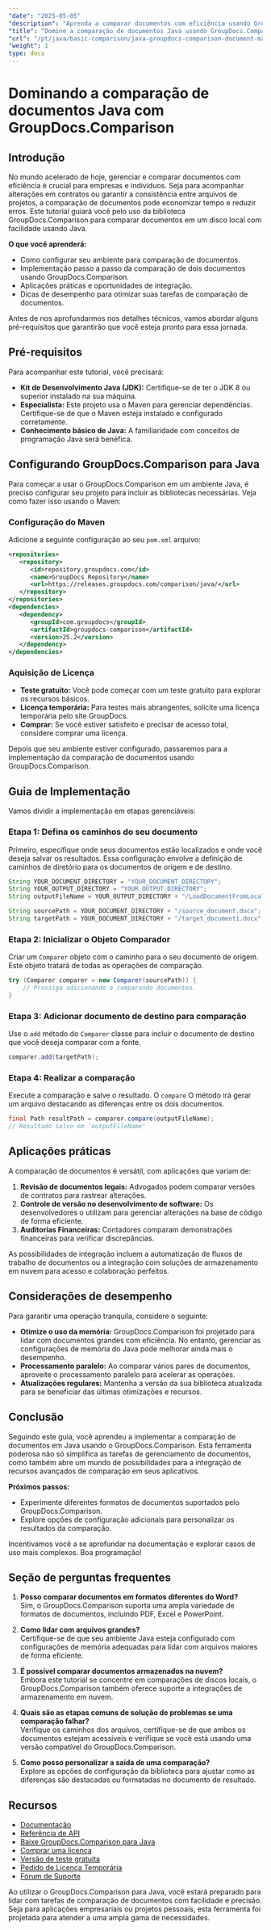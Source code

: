 ```yaml
---
"date": "2025-05-05"
"description": "Aprenda a comparar documentos com eficiência usando GroupDocs.Comparison em Java. Este guia aborda configuração, implementação e otimização de desempenho."
"title": "Domine a comparação de documentos Java usando GroupDocs.Comparison"
"url": "/pt/java/basic-comparison/java-groupdocs-comparison-document-management-guide/"
"weight": 1
type: docs
---
```

# Dominando a comparação de documentos Java com GroupDocs.Comparison

## Introdução

No mundo acelerado de hoje, gerenciar e comparar documentos com eficiência é crucial para empresas e indivíduos. Seja para acompanhar alterações em contratos ou garantir a consistência entre arquivos de projetos, a comparação de documentos pode economizar tempo e reduzir erros. Este tutorial guiará você pelo uso da biblioteca GroupDocs.Comparison para comparar documentos em um disco local com facilidade usando Java.

**O que você aprenderá:**
- Como configurar seu ambiente para comparação de documentos.
- Implementação passo a passo da comparação de dois documentos usando GroupDocs.Comparison.
- Aplicações práticas e oportunidades de integração.
- Dicas de desempenho para otimizar suas tarefas de comparação de documentos.

Antes de nos aprofundarmos nos detalhes técnicos, vamos abordar alguns pré-requisitos que garantirão que você esteja pronto para essa jornada.

## Pré-requisitos

Para acompanhar este tutorial, você precisará:

- **Kit de Desenvolvimento Java (JDK):** Certifique-se de ter o JDK 8 ou superior instalado na sua máquina.
- **Especialista:** Este projeto usa o Maven para gerenciar dependências. Certifique-se de que o Maven esteja instalado e configurado corretamente.
- **Conhecimento básico de Java:** A familiaridade com conceitos de programação Java será benéfica.

## Configurando GroupDocs.Comparison para Java

Para começar a usar o GroupDocs.Comparison em um ambiente Java, é preciso configurar seu projeto para incluir as bibliotecas necessárias. Veja como fazer isso usando o Maven:

### Configuração do Maven

Adicione a seguinte configuração ao seu `pom.xml` arquivo:

```xml
<repositories>
   <repository>
      <id>repository.groupdocs.com</id>
      <name>GroupDocs Repository</name>
      <url>https://releases.groupdocs.com/comparison/java/</url>
   </repository>
</repositories>
<dependencies>
   <dependency>
      <groupId>com.groupdocs</groupId>
      <artifactId>groupdocs-comparison</artifactId>
      <version>25.2</version>
   </dependency>
</dependencies>
```

### Aquisição de Licença

- **Teste gratuito:** Você pode começar com um teste gratuito para explorar os recursos básicos.
- **Licença temporária:** Para testes mais abrangentes, solicite uma licença temporária pelo site GroupDocs.
- **Comprar:** Se você estiver satisfeito e precisar de acesso total, considere comprar uma licença.

Depois que seu ambiente estiver configurado, passaremos para a implementação da comparação de documentos usando GroupDocs.Comparison.

## Guia de Implementação

Vamos dividir a implementação em etapas gerenciáveis:

### Etapa 1: Defina os caminhos do seu documento

Primeiro, especifique onde seus documentos estão localizados e onde você deseja salvar os resultados. Essa configuração envolve a definição de caminhos de diretório para os documentos de origem e de destino.

```java
String YOUR_DOCUMENT_DIRECTORY = "YOUR_DOCUMENT_DIRECTORY";
String YOUR_OUTPUT_DIRECTORY = "YOUR_OUTPUT_DIRECTORY";
String outputFileName = YOUR_OUTPUT_DIRECTORY + "/LoadDocumentFromLocalDisc_result.docx";

String sourcePath = YOUR_DOCUMENT_DIRECTORY + "/source_document.docx";
String targetPath = YOUR_DOCUMENT_DIRECTORY + "/target_document1.docx";
```

### Etapa 2: Inicializar o Objeto Comparador

Criar um `Comparer` objeto com o caminho para o seu documento de origem. Este objeto tratará de todas as operações de comparação.

```java
try (Comparer comparer = new Comparer(sourcePath)) {
    // Prossiga adicionando e comparando documentos.
}
```

### Etapa 3: Adicionar documento de destino para comparação

Use o `add` método do `Comparer` classe para incluir o documento de destino que você deseja comparar com a fonte.

```java
comparer.add(targetPath);
```

### Etapa 4: Realizar a comparação

Execute a comparação e salve o resultado. O `compare` O método irá gerar um arquivo destacando as diferenças entre os dois documentos.

```java
final Path resultPath = comparer.compare(outputFileName);
// Resultado salvo em 'outputFileName'
```

## Aplicações práticas

A comparação de documentos é versátil, com aplicações que variam de:

1. **Revisão de documentos legais:** Advogados podem comparar versões de contratos para rastrear alterações.
2. **Controle de versão no desenvolvimento de software:** Os desenvolvedores o utilizam para gerenciar alterações na base de código de forma eficiente.
3. **Auditorias Financeiras:** Contadores comparam demonstrações financeiras para verificar discrepâncias.

As possibilidades de integração incluem a automatização de fluxos de trabalho de documentos ou a integração com soluções de armazenamento em nuvem para acesso e colaboração perfeitos.

## Considerações de desempenho

Para garantir uma operação tranquila, considere o seguinte:

- **Otimize o uso da memória:** GroupDocs.Comparison foi projetado para lidar com documentos grandes com eficiência. No entanto, gerenciar as configurações de memória do Java pode melhorar ainda mais o desempenho.
- **Processamento paralelo:** Ao comparar vários pares de documentos, aproveite o processamento paralelo para acelerar as operações.
- **Atualizações regulares:** Mantenha a versão da sua biblioteca atualizada para se beneficiar das últimas otimizações e recursos.

## Conclusão

Seguindo este guia, você aprendeu a implementar a comparação de documentos em Java usando o GroupDocs.Comparison. Esta ferramenta poderosa não só simplifica as tarefas de gerenciamento de documentos, como também abre um mundo de possibilidades para a integração de recursos avançados de comparação em seus aplicativos.

**Próximos passos:**
- Experimente diferentes formatos de documentos suportados pelo GroupDocs.Comparison.
- Explore opções de configuração adicionais para personalizar os resultados da comparação.

Incentivamos você a se aprofundar na documentação e explorar casos de uso mais complexos. Boa programação!

## Seção de perguntas frequentes

1. **Posso comparar documentos em formatos diferentes do Word?**  
   Sim, o GroupDocs.Comparison suporta uma ampla variedade de formatos de documentos, incluindo PDF, Excel e PowerPoint.

2. **Como lidar com arquivos grandes?**  
   Certifique-se de que seu ambiente Java esteja configurado com configurações de memória adequadas para lidar com arquivos maiores de forma eficiente.

3. **É possível comparar documentos armazenados na nuvem?**  
   Embora este tutorial se concentre em comparações de discos locais, o GroupDocs.Comparison também oferece suporte a integrações de armazenamento em nuvem.

4. **Quais são as etapas comuns de solução de problemas se uma comparação falhar?**  
   Verifique os caminhos dos arquivos, certifique-se de que ambos os documentos estejam acessíveis e verifique se você está usando uma versão compatível do GroupDocs.Comparison.

5. **Como posso personalizar a saída de uma comparação?**  
   Explore as opções de configuração da biblioteca para ajustar como as diferenças são destacadas ou formatadas no documento de resultado.

## Recursos

- [Documentação](https://docs.groupdocs.com/comparison/java/)
- [Referência de API](https://reference.groupdocs.com/comparison/java/)
- [Baixe GroupDocs.Comparison para Java](https://releases.groupdocs.com/comparison/java/)
- [Comprar uma licença](https://purchase.groupdocs.com/buy)
- [Versão de teste gratuita](https://releases.groupdocs.com/comparison/java/)
- [Pedido de Licença Temporária](https://purchase.groupdocs.com/temporary-license/)
- [Fórum de Suporte](https://forum.groupdocs.com/c/comparison)

Ao utilizar o GroupDocs.Comparison para Java, você estará preparado para lidar com tarefas de comparação de documentos com facilidade e precisão. Seja para aplicações empresariais ou projetos pessoais, esta ferramenta foi projetada para atender a uma ampla gama de necessidades.